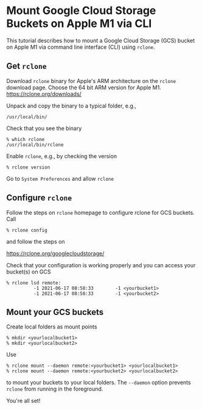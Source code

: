 # Mount Google Cloud Storage Buckets on Apple M1 via CLI

This tutorial describes how to mount a Google Cloud Storage (GCS) bucket on Apple M1 via command line interface (CLI) using `rclone`.

## Get `rclone`

Download `rclone` binary for Apple's ARM architecture on the `rclone` download page. Choose the 64 bit ARM version for Apple M1.
https://rclone.org/downloads/

Unpack and copy the binary to a typical folder, e.g., 

`/usr/local/bin/`

Check that you see the binary

```
% which rclone
/usr/local/bin/rclone
```


Enable `rclone`, e.g., by checking the version

`% rclone version`

Go to `System Preferences` and allow `rclone`


## Configure `rclone`

Follow the steps on `rclone` homepage to configure rclone for GCS buckets. Call

`% rclone config`

and follow the steps on

https://rclone.org/googlecloudstorage/

Check that your configuration is working properly and you can access your bucket(s) on GCS
```
% rclone lsd remote:
          -1 2021-06-17 08:58:33        -1 <yourbucket1>
          -1 2021-06-17 08:58:33        -1 <yourbucket2>
```

## Mount your GCS buckets

Create local folders as mount points
```
% mkdir <yourlocalbucket1>
% mkdir <yourlocalbucket2>
```

Use 
```
% rclone mount --daemon remote:<yourbucket1> <yourlocalbucket1>
% rclone mount --daemon remote:<yourbucket2> <yourlocalbucket2>
```
to mount your buckets to your local folders. The `--daemon` option prevents `rclone` from running in the foreground.

You're all set!


